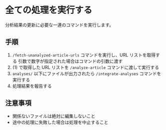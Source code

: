 # 全ての処理を実行する

分析結果の更新に必要な一連のコマンドを実行します。

## 手順

1. `/fetch-unanalyzed-article-urls` コマンドを実行し、URL リストを取得する
   引数で数字が指定された場合はコマンドの引数に渡す
2. (1) で取得した URL リストを `/analyze-article` コマンドに渡して実行する
3. `analyses/` 以下にファイルが出力されたら `/integrate-analyses` コマンドを実行する
4. 処理結果を報告する

## 注意事項

- 関係ないファイルは絶対に編集しないこと
- 途中の処理に失敗した場合は処理を中止すること
